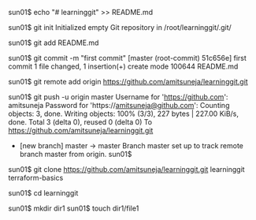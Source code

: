 sun01$ echo "# learninggit" >> README.md




sun01$ git init
Initialized empty Git repository in /root/learninggit/.git/




sun01$ git add README.md




sun01$ git commit -m "first commit"
[master (root-commit) 51c656e] first commit
 1 file changed, 1 insertion(+)
 create mode 100644 README.md




sun01$ git remote add origin https://github.com/amitsuneja/learninggit.git



sun01$ git push -u origin master
Username for 'https://github.com': amitsuneja
Password for 'https://amitsuneja@github.com':
Counting objects: 3, done.
Writing objects: 100% (3/3), 227 bytes | 227.00 KiB/s, done.
Total 3 (delta 0), reused 0 (delta 0)
To https://github.com/amitsuneja/learninggit.git
 * [new branch]      master -> master
Branch master set up to track remote branch master from origin.
sun01$






sun01$ git clone https://github.com/amitsuneja/learninggit.git
learninggit  terraform-basics


sun01$ cd learninggit



sun01$ mkdir dir1
sun01$ touch dir1/file1

